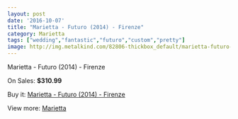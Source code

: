 ```yaml
---
layout: post
date: '2016-10-07'
title: "Marietta - Futuro (2014) - Firenze"
category: Marietta
tags: ["wedding","fantastic","futuro","custom","pretty"]
image: http://img.metalkind.com/82806-thickbox_default/marietta-futuro-2014-firenze.jpg
---
```

Marietta - Futuro (2014) - Firenze

On Sales: **$310.99**
<a href="https://www.metalkind.com/en/marietta/19917-marietta-futuro-2014-firenze.html"><amp-img layout="responsive" width="600" height="600" src="//img.metalkind.com/82806-thickbox_default/marietta-futuro-2014-firenze.jpg" alt="Marietta - Futuro (2014) - Firenze 0" /></a>

Buy it: [Marietta - Futuro (2014) - Firenze](https://www.metalkind.com/en/marietta/19917-marietta-futuro-2014-firenze.html "Marietta - Futuro (2014) - Firenze")

View more: [Marietta](https://www.metalkind.com/en/83-marietta "Marietta")